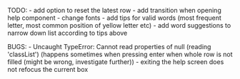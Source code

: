 TODO: 
    - add option to reset the latest row 
    - add transition when opening help component
    - change fonts
    - add tips for valid words (most frequent letter, most common position of yellow letter etc)
    - add word suggestions to narrow down list according to tips above

BUGS: 
    - Uncaught TypeError: Cannot read properties of null (reading 'classList') (happens sometimes when pressing enter when whole row is not filled (might be wrong, investigate further))
    - exiting the help screen does not refocus the current box